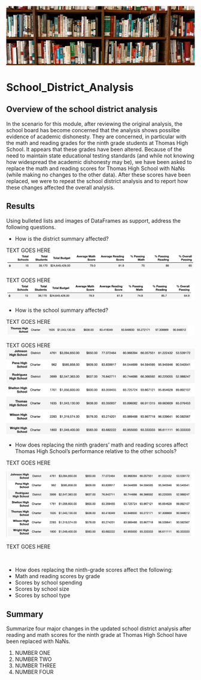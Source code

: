 <!-- Photo below by Element5 Digital from Pexels -->
<img src=https://github.com/tn64/School_District_Analysis/blob/main/Resources/pexels-element-digital-1370295.jpg>

# School_District_Analysis

## Overview of the school district analysis
In the scenario for this module, after reviewing the original analysis, the school board has become concerned that the analysis shows possilbe evidence of academic dishonesty. They are concerned, in particular with the math and reading grades for the ninth grade students at Thomas High School. It appears that these grades have been altered. Because of the need to maintain state educational testing standards (and while not knowing how widespread the academic dishonesty may be), we have been asked  to replace the math and reading scores for Thomas High School with NaNs (while making no changes to the other data). After these scores have been replaced, we were to repeat the school district analysis and to  report how these changes affected the overall analysis.

## Results 
Using bulleted lists and images of DataFrames as support, address the following questions.

- How is the district summary affected?

TEXT GOES HERE
<img src=https://github.com/tn64/School_District_Analysis/blob/main/Resources/District_summary_original.png>

TEXT GOES HERE
<img src=https://github.com/tn64/School_District_Analysis/blob/main/Resources/District_summary_new.png>


- How is the school summary affected?

TEXT GOES HERE
<img src=https://github.com/tn64/School_District_Analysis/blob/main/Resources/Thomas%20_per_school_original.png>

TEXT GOES HERE
<img src=https://github.com/tn64/School_District_Analysis/blob/main/Resources/cp_other_schools_new2.png>


- How does replacing the ninth graders’ math and reading scores affect Thomas High School’s performance relative to the other schools?

TEXT GOES HERE

<img src=https://github.com/tn64/School_District_Analysis/blob/main/Resources/Cp_other_schools_original.png>

TEXT GOES HERE

<img scr=https://github.com/tn64/School_District_Analysis/blob/main/Resources/cp_other_schools_new2.png>


- How does replacing the ninth-grade scores affect the following:
- Math and reading scores by grade
- Scores by school spending
- Scores by school size
- Scores by school type

## Summary 

Summarize four major changes in the updated school district analysis after reading and math scores for the ninth grade at Thomas High School have been replaced with NaNs.

1. NUMBER ONE
2. NUMBER TWO
3. NUMBER THREE
4. NUMBER FOUR
